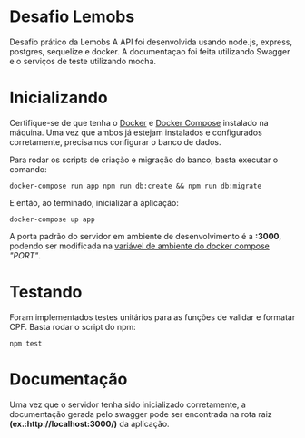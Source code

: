 # Desafio Lemobs
Desafio prático da Lemobs
A API foi desenvolvida usando node.js, express, postgres, sequelize e docker.
A documentaçao foi feita utilizando Swagger e o serviços de teste utilizando mocha.

# Inicializando
Certifique-se de que tenha o [Docker](https://docs.docker.com/install/ "Docker") e [Docker Compose](https://docs.docker.com/compose/install/ "Docker Compose") instalado na máquina. Uma vez que ambos já estejam instalados e configurados corretamente, precisamos configurar o banco de dados.

Para rodar os scripts de criaçào e migração do banco, basta executar o comando:

`docker-compose run app npm run db:create && npm run db:migrate`

E então, ao terminado, inicializar a aplicação:

`docker-compose up app`

A porta padrão do servidor em ambiente de desenvolvimento é a **:3000**, podendo ser modificada na [variável de ambiente do docker compose](https://docs.docker.com/compose/environment-variables/ "variável de ambiente do docker compose") *"PORT"*.

# Testando
Foram implementados testes unitários para as funções de validar e formatar CPF. Basta rodar o script do npm:

`npm test`

# Documentação
Uma vez que o servidor tenha sido inicializado corretamente, a documentação gerada pelo swagger pode ser encontrada na rota raiz **(ex.:http://localhost:3000/)** da aplicação.
